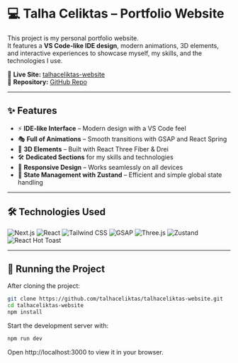 # 💻 Talha Celiktas – Portfolio Website  

This project is my personal portfolio website.  
It features a **VS Code-like IDE design**, modern animations, 3D elements, and interactive experiences to showcase myself, my skills, and the technologies I use.  

🔗 **Live Site:** [talhaceliktas-website](https://www.talhaceliktas.com/)  
🔗 **Repository:** [GitHub Repo](https://github.com/talhaceliktas/talhaceliktas-website)  

---

## ✨ Features  

- ⚡ **IDE-like Interface** – Modern design with a VS Code feel  
- 🎭 **Full of Animations** – Smooth transitions with GSAP and React Spring  
- 🎨 **3D Elements** – Built with React Three Fiber & Drei  
- 🛠️ **Dedicated Sections** for my skills and technologies  
- 📱 **Responsive Design** – Works seamlessly on all devices  
- 🧩 **State Management with Zustand** – Efficient and simple global state handling  

---

## 🛠️ Technologies Used  

![Next.js](https://img.shields.io/badge/Next.js-15-black?style=for-the-badge&logo=nextdotjs) 
![React](https://img.shields.io/badge/React-19-blue?style=for-the-badge&logo=react) 
![Tailwind CSS](https://img.shields.io/badge/Tailwind%20CSS-4-blue?style=for-the-badge&logo=tailwind-css) 
![GSAP](https://img.shields.io/badge/GSAP-%40gsap/react-green?style=for-the-badge) 
![Three.js](https://img.shields.io/badge/Three.js-0.180-purple?style=for-the-badge&logo=three.js) 
![Zustand](https://img.shields.io/badge/Zustand-5-red?style=for-the-badge) 
![React Hot Toast](https://img.shields.io/badge/React%20Hot%20Toast-2.6-yellow?style=for-the-badge) 

---

## 🏃 Running the Project

After cloning the project:  

```bash
git clone https://github.com/talhaceliktas/talhaceliktas-website.git
cd talhaceliktas-website
npm install
```

Start the development server with:
```bash
npm run dev
```

Open http://localhost:3000
 to view it in your browser.
